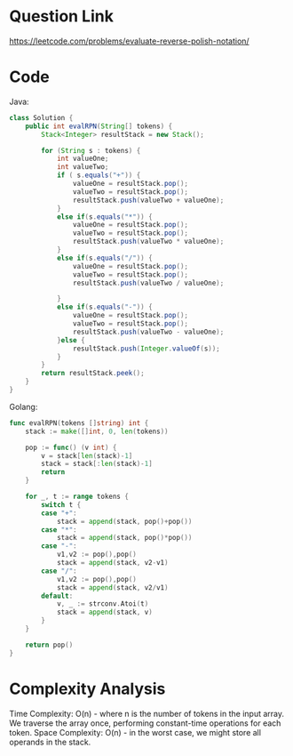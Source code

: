 # Question Link
https://leetcode.com/problems/evaluate-reverse-polish-notation/

# Code

Java:

```java []
class Solution {
    public int evalRPN(String[] tokens) {
        Stack<Integer> resultStack = new Stack();

        for (String s : tokens) {
            int valueOne;
            int valueTwo;
            if ( s.equals("+")) {
                valueOne = resultStack.pop();
                valueTwo = resultStack.pop();
                resultStack.push(valueTwo + valueOne);
            }
            else if(s.equals("*")) {
                valueOne = resultStack.pop();
                valueTwo = resultStack.pop();
                resultStack.push(valueTwo * valueOne);
            }
            else if(s.equals("/")) {
                valueOne = resultStack.pop();
                valueTwo = resultStack.pop();
                resultStack.push(valueTwo / valueOne);

            }
            else if(s.equals("-")) {
                valueOne = resultStack.pop();
                valueTwo = resultStack.pop();
                resultStack.push(valueTwo - valueOne);
            }else {
                resultStack.push(Integer.valueOf(s));
            }
        }
        return resultStack.peek();
    }
}
```

Golang:

```go []
func evalRPN(tokens []string) int {
	stack := make([]int, 0, len(tokens))

	pop := func() (v int) {
		v = stack[len(stack)-1]
		stack = stack[:len(stack)-1]
		return
	}

    for _, t := range tokens {
		switch t {
		case "+":
			stack = append(stack, pop()+pop())
		case "*":
			stack = append(stack, pop()*pop())
		case "-":
			v1,v2 := pop(),pop()
			stack = append(stack, v2-v1)
		case "/":
			v1,v2 := pop(),pop()
			stack = append(stack, v2/v1)
		default:
			v, _ := strconv.Atoi(t)
			stack = append(stack, v)
		}
	}

	return pop()
}
```

# Complexity Analysis
Time Complexity: O(n) - where n is the number of tokens in the input array. We traverse the array once, performing constant-time operations for each token.
Space Complexity: O(n) - in the worst case, we might store all operands in the stack.